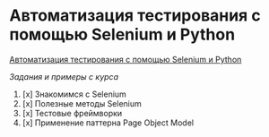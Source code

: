 
# Автоматизация тестирования с помощью Selenium и Python
[Автоматизация тестирования с помощью Selenium и Python](https://stepik.org/course/575/info)

*Задания и примеры с курса*

1. [x] Знакомимся с Selenium 
2. [x] Полезные методы Selenium
3. [x] Тестовые фреймворки
4. [x] Применение паттерна Page Object Model
